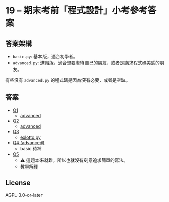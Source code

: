 # 19 – 期末考前「程式設計」小考參考答案

## 答案架構

- `basic.py`: 基本版，適合初學者。
- `advanced.py`: 進階版，適合想要虐待自己的朋友、或者是講求程式碼美感的朋友。

有些沒有 `advanced.py` 的程式碼是因為沒有必要，或者是空缺。

## 答案

- [Q1](./Q1/basic.py)
  - [advanced](./Q1/advanced.py)
- [Q2](./Q2/basic.py)
  - [advanced](./Q2/advanced.py)
- [Q3](./Q3/basic.py)
  - [exlotto.py](./Q3/exlotto.py)
- [Q4 (advanced)](./Q4/advanced.py)
  - basic 待補
- [Q5](./Q5/basic.py)
  - ⚠️ 這題本來就難，所以也就沒有刻意追求簡單的寫法。
  - [數學解釋](./Q5/README.md)

## License

AGPL-3.0-or-later
